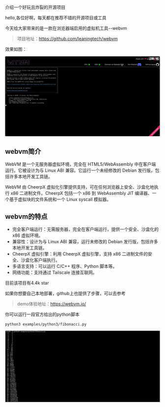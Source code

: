 介绍一个好玩且炸裂的开源项目

hello,各位好啊，每天都在推荐不错的开源项目或工具

今天给大家带来的是一款在浏览器端启用的虚拟机工具--webvm

>项目地址：https://github.com/leaningtech/webvm 

效果如图：

![webvm](image.png)

## webvm简介

WebVM 是一个无服务器虚拟环境，完全在 HTML5/WebAssembly 中在客户端运行。它被设计为与 Linux ABI 兼容。它运行一个未经修改的 Debian 发行版，包括许多本地开发工具链。

WebVM 由 CheerpX 虚拟化引擎提供支持，可在任何浏览器上安全、沙盒化地执行 x86 二进制文件。CheerpX 包括一个 x86 到 WebAssembly JIT 编译器、一个基于虚拟块的文件系统和一个 Linux syscall 模拟器。


## webvm的特点

- 完全客户端运行：无需服务器，完全在客户端运行，提供一个安全、沙盒化的 x86 虚拟环境。
- 兼容性：设计为与 Linux ABI 兼容，运行未修改的 Debian 发行版，包括许多本地开发工具链。
- CheerpX 虚拟引擎：利用 CheerpX 虚拟引擎，支持 x86 二进制文件的安全、沙盒化客户端执行。
- 多语言支持：可以运行 C/C++ 程序、Python 脚本等。
- 网络功能：支持通过 Tailscale 连接互联网。

目前该项目有4.4k star

如果你想要自己本地部署，github上也提供了步骤，可以去参考

> demo体验地址：https://webvm.io/

你可以运行一段官方给出的python脚本

```
python3 examples/python3/fibonacci.py
```

![](image-1.png)
